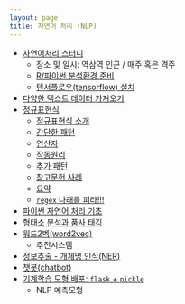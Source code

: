 ```yaml
---
layout: page
title: 자연어 처리 (NLP)
---
```


- [자연어처리 스터디](https://etherpad.net/p/nlp-study)
    - 장소 및 일시: 역삼역 인근 / 매주 혹은 격주 
    - [R/파이썬 분석환경 준비](nlp-toolchain.html)
    - [텐서플로우(tensorflow) 설치](nlp-tensorflow-install.html)
- [다양한 텍스트 데이터 가져오기](regex-import-text.html)
- [정규표현식](regex-index.html)
    - [정규표현식 소개](regex-intro.html)
    - [간단한 패턴](regex-simple-pattern.html)
    - [연산자](regex-operators.html)
    - [작동원리](regex-under-the-hood.html)
    - [추가 패턴](regex-more-pattern.html)
    - [참고문헌 사례](regex-last-wrinkle.html)
    - [요약](regex-wrapup.html)
    - [`regex` 나래를 펴라!!!](regex-ai-nlp.html)
- [파이썬 자연어 처리 기초](nlp-python-basic.html)
- [형태소 분석과 품사 태깅](nlp-pos-tagging.html)
- [워드2벡(word2vec)](nlp-word2vec-python.html)
    - 추천시스템
- [정보추출 - 개체명 인식(NER)](nlp-ner-python.html)
- [챗봇(chatbot)](nlp-chatbot.html)
- [기계학습 모형 배포: `flask` + `pickle`](nlp-ml-deployment.html) 
    - NLP 예측모형 
